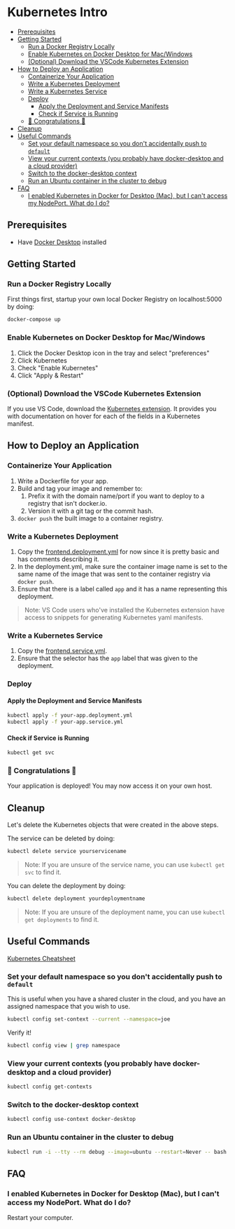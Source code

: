 # Kubernetes Intro

- [Prerequisites](#prerequisites)
- [Getting Started](#getting-started)
  - [Run a Docker Registry Locally](#run-a-docker-registry-locally)
  - [Enable Kubernetes on Docker Desktop for Mac/Windows](#enable-kubernetes-on-docker-desktop-for-macwindows)
  - [(Optional) Download the VSCode Kubernetes Extension](#optional-download-the-vscode-kubernetes-extension)
- [How to Deploy an Application](#how-to-deploy-an-application)
  - [Containerize Your Application](#containerize-your-application)
  - [Write a Kubernetes Deployment](#write-a-kubernetes-deployment)
  - [Write a Kubernetes Service](#write-a-kubernetes-service)
  - [Deploy](#deploy)
    - [Apply the Deployment and Service Manifests](#apply-the-deployment-and-service-manifests)
    - [Check if Service is Running](#check-if-service-is-running)
  - [🎉 Congratulations 🎉](#-congratulations-)
- [Cleanup](#cleanup)
- [Useful Commands](#useful-commands)
  - [Set your default namespace so you don't accidentally push to `default`](#set-your-default-namespace-so-you-dont-accidentally-push-to-default)
  - [View your current contexts (you probably have docker-desktop and a cloud provider)](#view-your-current-contexts-you-probably-have-docker-desktop-and-a-cloud-provider)
  - [Switch to the docker-desktop context](#switch-to-the-docker-desktop-context)
  - [Run an Ubuntu container in the cluster to debug](#run-an-ubuntu-container-in-the-cluster-to-debug)
- [FAQ](#faq)
  - [I enabled Kubernetes in Docker for Desktop (Mac), but I can't access my NodePort. What do I do?](#i-enabled-kubernetes-in-docker-for-desktop-mac-but-i-cant-access-my-nodeport-what-do-i-do)

## Prerequisites

- Have [Docker Desktop](https://www.docker.com/products/docker-desktop) installed

## Getting Started

### Run a Docker Registry Locally

First things first, startup your own local Docker Registry on localhost:5000 by doing:

```sh
docker-compose up
```

### Enable Kubernetes on Docker Desktop for Mac/Windows

1. Click the Docker Desktop icon in the tray and select "preferences"
2. Click Kubernetes
3. Check "Enable Kubernetes"
4. Click "Apply & Restart"

### (Optional) Download the VSCode Kubernetes Extension

If you use VS Code, download the [Kubernetes extension](https://marketplace.visualstudio.com/items?itemName=ms-kubernetes-tools.vscode-kubernetes-tools).
It provides you with documentation on hover for each of the fields in a Kubernetes manifest.

## How to Deploy an Application

### Containerize Your Application

1. Write a Dockerfile for your app.
2. Build and tag your image and remember to:
    1. Prefix it with the domain name/port if you want to deploy to a registry that isn't docker.io.
    2. Version it with a git tag or the commit hash.
3. `docker push` the built image to a container registry.

### Write a Kubernetes Deployment

1. Copy the [frontend.deployment.yml](./frontend/manifests/dev/frontend.deployment.yml)
for now since it is pretty basic and has comments describing it.
2. In the deployment.yml, make sure the container image name is set to the same name of the image
that was sent to the container registry via `docker push`.
3. Ensure that there is a label called `app` and it has a name representing this deployment.

> Note: VS Code users who've installed the Kubernetes extension have access to
> snippets for generating Kubernetes yaml manifests.

### Write a Kubernetes Service

1. Copy the [frontend.service.yml](./frontend/manifests/dev/frontend.service.yml).
2. Ensure that the selector has the `app` label that was given to the deployment.

### Deploy

#### Apply the Deployment and Service Manifests

```sh
kubectl apply -f your-app.deployment.yml
kubectl apply -f your-app.service.yml
```

#### Check if Service is Running

```sh
kubectl get svc
```

### 🎉 Congratulations 🎉

Your application is deployed! You may now access it on your own host.

## Cleanup

Let's delete the Kubernetes objects that were created in the above steps.

The service can be deleted by doing:

```sh
kubectl delete service yourservicename
```

> Note: If you are unsure of the service name, you can use `kubectl get svc` to find it.

You can delete the deployment by doing:

```sh
kubectl delete deployment yourdeploymentname
```

> Note: If you are unsure of the deployment name, you can use `kubectl get deployments` to find it.

## Useful Commands

[Kubernetes Cheatsheet](https://kubernetes.io/docs/reference/kubectl/cheatsheet/)

### Set your default namespace so you don't accidentally push to `default`

This is useful when you have a shared cluster in the cloud, and you have an assigned
namespace that you wish to use.

```sh
kubectl config set-context --current --namespace=joe
```

Verify it!

```sh
kubectl config view | grep namespace
```

### View your current contexts (you probably have docker-desktop and a cloud provider)

```sh
kubectl config get-contexts
```

### Switch to the docker-desktop context

```sh
kubectl config use-context docker-desktop
```

### Run an Ubuntu container in the cluster to debug

```sh
kubectl run -i --tty --rm debug --image=ubuntu --restart=Never -- bash
```

## FAQ

### I enabled Kubernetes in Docker for Desktop (Mac), but I can't access my NodePort. What do I do?

Restart your computer.
